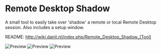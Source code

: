 # Remote Desktop Shadow
A small tool to easily take over 'shadow' a remote or local Remote Desktop session. Also includes a setup window.

README: http://wiki.danit.nl/index.php/Remote_Desktop_Shadow_(Tool)

![Preview](http://wiki.danit.nl/images/a/a6/RDS.png)
![Preview](http://wiki.danit.nl/images/f/f1/RDS-Sessions.png)
![Preview](http://wiki.danit.nl/images/7/73/RDS-Setup.png)
